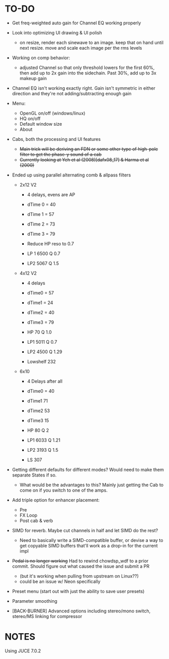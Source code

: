 # TO-DO

- Get freq-weighted auto gain for Channel EQ working properly
- Look into optimizing UI drawing & UI polish
	- on resize, render each sinewave to an image. keep that on hand until next resize. move and scale each image per the rms levels
- Working on comp behavior:
	- adjusted Channel so that only threshold lowers for the first 60%, then add up to 2x gain into the sidechain. Past 30%, add up to 3x makeup gain
- Channel EQ isn't working exactly right. Gain isn't symmetric in either direction and they're not adding/subtracting enough gain
- Menu:
	- OpenGL on/off (windows/linux)
	- HQ on/off
	- Default window size
	- About

- Cabs, both the processing and UI features
	- ~~Main trick will be deriving an FDN or some other type of high-pole filter to get the phase-y sound of a cab~~
	- ~~Currently looking at Yeh et al (2008)[dafx08_17] & Harma et al (2000)~~
- Ended up using parallel alternating comb & allpass filters
  
  - 2x12 V2
    
    - 4 delays, evens are AP
    
    - dTime 0 = 40
    
    - dTime 1 = 57
    
    - dTime 2 = 73
    
    - dTime 3 = 79
    
    - Reduce HP reso to 0.7
    
    - LP 1 6500 Q 0.7
    
    - LP2 5067 Q 1.5
  
  - 4x12 V2
    
    - 4 delays
    
    - dTime0 = 57
    
    - dTime1 = 24
    
    - dTime2 = 40
    
    - dTime3 = 79
    
    - HP 70 Q 1.0
    
    - LP1 5011 Q 0.7
    
    - LP2 4500 Q 1.29
    
    - Lowshelf 232
  
  - 6x10
    
    - 4 Delays after all
    
    - dTime0 = 40
    
    - dTime1 71
    
    - dTime2 53
    
    - dTime3 15
    
    - HP 80 Q 2
    
    - LP1 6033 Q 1.21
    
    - LP2 3193 Q 1.5
    
    - LS 307
  
- Getting different defaults for different modes? Would need to make them separate States if so.
	- What would be the advantages to this? Mainly just getting the Cab to come on if you switch to one of the amps. 
- Add triple option for enhancer placement:
	- Pre
	- FX Loop
	- Post cab & verb
- SIMD for reverb. Maybe cut channels in half and let SIMD do the rest?
	- Need to basically write a SIMD-compatible buffer, or devise a way to get copyable SIMD buffers that'll work as a drop-in for the current impl
- ~~Pedal is no longer working~~ Had to rewind chowdsp_wdf to a prior commit. Should figure out what caused the issue and submit a PR
	- (but it's working when pulling from upstream on Linux??)
	- could be an issue w/ Neon specifically
- Preset menu (start out with just the ability to save user presets)
- Parameter smoothing
- [BACK-BURNER] Advanced options including stereo/mono switch, stereo/MS linking for compressor

# NOTES

Using JUCE 7.0.2